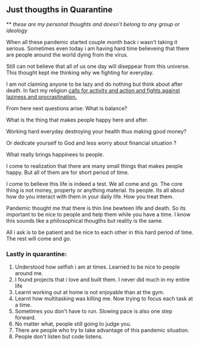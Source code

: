 ## Just thougths in Quarantine

\*\* _these are my personal thoughts and doesn't belong to any group or ideology_

When all these pandemic started couple month back i wasn't taking it serious. Sometimes even today
i am having hard time believeing that there are people around the world dying from the virus.

Still can not believe that all of us one day will diseppear from this universe.
This thought kept me thinking why we fighting for everyday.

I am not claiming anyone to be lazy and do nothing but think about after death.
In fact my religion [calls for activity and action and fights against laziness and procrastination.](https://archive.islamonline.net/18315)

From here next questions arise: What is balance?

What is the thing that makes people happy here and after.

Working hard everyday destroying your health thus making good money?

Or dedicate yourself to God and less worry about financial situation ?

What really brings happinees to people.

I come to realization that there are many small things that makes people happy. But all of them are for short period of time.

I come to believe this life is indeed a test. We all come and go.
The core thing is not money, property or anything material.
Its people.
Its all about how do you interact with them in your daily life.
How you treat them.

Pandemic thought me that there is thin line bewteen life and death.
So its important to be nice to people and help them while you have a time.
I know this sounds like a philosophical thougths but reality is the same.

All i ask is to be patient and be nice to each other in this hard period of time.
The rest will come and go.

### Lastly in quarantine:

1. Understood how selfish i am at times. Learned to be nice to people around me.
2. I found projects that i love and built them. I never did much in my entire life
3. Learnt working out at home is not enjoyable than at the gym.
4. Learnt how multitasking was killing me. Now trying to focus each task at a time.
5. Sometimes you don't have to run. Slowing pace is also one step forward.
6. No matter what, people still going to judge you.
7. There are people who try to take advantage of this pandemic situation.
8. People don't listen but code listens.
